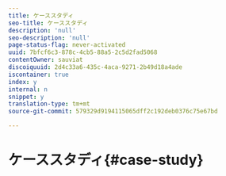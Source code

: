 ```yaml
---
title: ケーススタディ
seo-title: ケーススタディ
description: 'null'
seo-description: 'null'
page-status-flag: never-activated
uuid: 7bfcf6c3-878c-4cb5-88a5-2c5d2fad5068
contentOwner: sauviat
discoiquuid: 2d4c33a6-435c-4aca-9271-2b49d18a4ade
iscontainer: true
index: y
internal: n
snippet: y
translation-type: tm+mt
source-git-commit: 579329d9194115065dff2c192deb0376c75e67bd

---
```



# ケーススタディ{#case-study}

